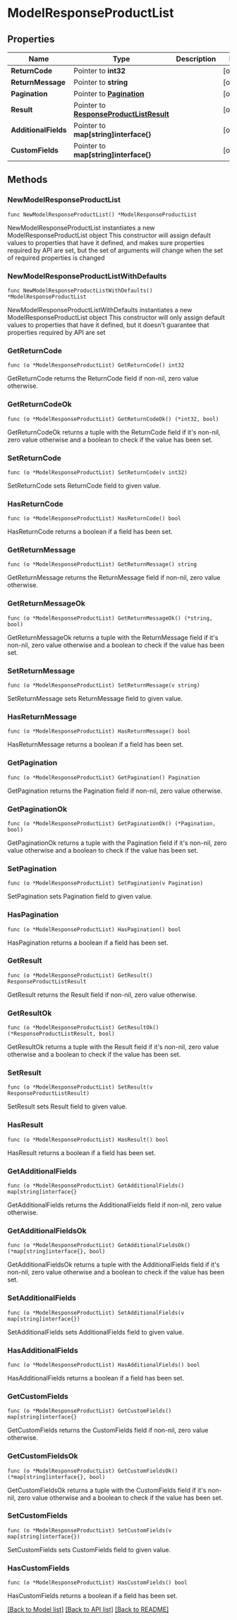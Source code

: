 # ModelResponseProductList

## Properties

Name | Type | Description | Notes
------------ | ------------- | ------------- | -------------
**ReturnCode** | Pointer to **int32** |  | [optional] 
**ReturnMessage** | Pointer to **string** |  | [optional] 
**Pagination** | Pointer to [**Pagination**](Pagination.md) |  | [optional] 
**Result** | Pointer to [**ResponseProductListResult**](ResponseProductListResult.md) |  | [optional] 
**AdditionalFields** | Pointer to **map[string]interface{}** |  | [optional] 
**CustomFields** | Pointer to **map[string]interface{}** |  | [optional] 

## Methods

### NewModelResponseProductList

`func NewModelResponseProductList() *ModelResponseProductList`

NewModelResponseProductList instantiates a new ModelResponseProductList object
This constructor will assign default values to properties that have it defined,
and makes sure properties required by API are set, but the set of arguments
will change when the set of required properties is changed

### NewModelResponseProductListWithDefaults

`func NewModelResponseProductListWithDefaults() *ModelResponseProductList`

NewModelResponseProductListWithDefaults instantiates a new ModelResponseProductList object
This constructor will only assign default values to properties that have it defined,
but it doesn't guarantee that properties required by API are set

### GetReturnCode

`func (o *ModelResponseProductList) GetReturnCode() int32`

GetReturnCode returns the ReturnCode field if non-nil, zero value otherwise.

### GetReturnCodeOk

`func (o *ModelResponseProductList) GetReturnCodeOk() (*int32, bool)`

GetReturnCodeOk returns a tuple with the ReturnCode field if it's non-nil, zero value otherwise
and a boolean to check if the value has been set.

### SetReturnCode

`func (o *ModelResponseProductList) SetReturnCode(v int32)`

SetReturnCode sets ReturnCode field to given value.

### HasReturnCode

`func (o *ModelResponseProductList) HasReturnCode() bool`

HasReturnCode returns a boolean if a field has been set.

### GetReturnMessage

`func (o *ModelResponseProductList) GetReturnMessage() string`

GetReturnMessage returns the ReturnMessage field if non-nil, zero value otherwise.

### GetReturnMessageOk

`func (o *ModelResponseProductList) GetReturnMessageOk() (*string, bool)`

GetReturnMessageOk returns a tuple with the ReturnMessage field if it's non-nil, zero value otherwise
and a boolean to check if the value has been set.

### SetReturnMessage

`func (o *ModelResponseProductList) SetReturnMessage(v string)`

SetReturnMessage sets ReturnMessage field to given value.

### HasReturnMessage

`func (o *ModelResponseProductList) HasReturnMessage() bool`

HasReturnMessage returns a boolean if a field has been set.

### GetPagination

`func (o *ModelResponseProductList) GetPagination() Pagination`

GetPagination returns the Pagination field if non-nil, zero value otherwise.

### GetPaginationOk

`func (o *ModelResponseProductList) GetPaginationOk() (*Pagination, bool)`

GetPaginationOk returns a tuple with the Pagination field if it's non-nil, zero value otherwise
and a boolean to check if the value has been set.

### SetPagination

`func (o *ModelResponseProductList) SetPagination(v Pagination)`

SetPagination sets Pagination field to given value.

### HasPagination

`func (o *ModelResponseProductList) HasPagination() bool`

HasPagination returns a boolean if a field has been set.

### GetResult

`func (o *ModelResponseProductList) GetResult() ResponseProductListResult`

GetResult returns the Result field if non-nil, zero value otherwise.

### GetResultOk

`func (o *ModelResponseProductList) GetResultOk() (*ResponseProductListResult, bool)`

GetResultOk returns a tuple with the Result field if it's non-nil, zero value otherwise
and a boolean to check if the value has been set.

### SetResult

`func (o *ModelResponseProductList) SetResult(v ResponseProductListResult)`

SetResult sets Result field to given value.

### HasResult

`func (o *ModelResponseProductList) HasResult() bool`

HasResult returns a boolean if a field has been set.

### GetAdditionalFields

`func (o *ModelResponseProductList) GetAdditionalFields() map[string]interface{}`

GetAdditionalFields returns the AdditionalFields field if non-nil, zero value otherwise.

### GetAdditionalFieldsOk

`func (o *ModelResponseProductList) GetAdditionalFieldsOk() (*map[string]interface{}, bool)`

GetAdditionalFieldsOk returns a tuple with the AdditionalFields field if it's non-nil, zero value otherwise
and a boolean to check if the value has been set.

### SetAdditionalFields

`func (o *ModelResponseProductList) SetAdditionalFields(v map[string]interface{})`

SetAdditionalFields sets AdditionalFields field to given value.

### HasAdditionalFields

`func (o *ModelResponseProductList) HasAdditionalFields() bool`

HasAdditionalFields returns a boolean if a field has been set.

### GetCustomFields

`func (o *ModelResponseProductList) GetCustomFields() map[string]interface{}`

GetCustomFields returns the CustomFields field if non-nil, zero value otherwise.

### GetCustomFieldsOk

`func (o *ModelResponseProductList) GetCustomFieldsOk() (*map[string]interface{}, bool)`

GetCustomFieldsOk returns a tuple with the CustomFields field if it's non-nil, zero value otherwise
and a boolean to check if the value has been set.

### SetCustomFields

`func (o *ModelResponseProductList) SetCustomFields(v map[string]interface{})`

SetCustomFields sets CustomFields field to given value.

### HasCustomFields

`func (o *ModelResponseProductList) HasCustomFields() bool`

HasCustomFields returns a boolean if a field has been set.


[[Back to Model list]](../README.md#documentation-for-models) [[Back to API list]](../README.md#documentation-for-api-endpoints) [[Back to README]](../README.md)


